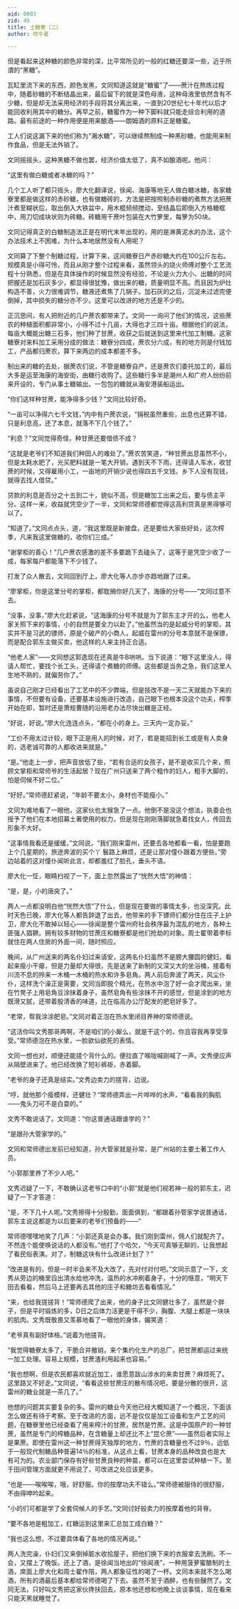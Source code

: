 ```yaml
---
aid: 0003
zid: 45
title: 土糖寮（二）
author: 吹牛者

---
```




  但是看起来这种糖的颜色非常的深，比平常所见的一般的红糖还要深一些，近乎所谓的“黑糖”。

  瓦缸里流下来的东西，颜色发黑，文同知道这就是“糖蜜”了——蔗汁在熬炼过程中，随着砂糖的不断结晶出来，最后留下的就是深色母液，这种母液里依然含有不少糖，但是却无法采用经济的手段将其分离出来，一直到20世纪七十年代以后才能回收利用其中的糖分。再早之前，糖蜜作为一种下脚料就只能走综合利用的道路。最有前途的一种作用便是用来酿酒——朗姆酒的原料正是糖蜜。

  工人们说这漏下来的他们称为“潲水糖”，可以继续熬制成一种黑砂糖，也能用来制作食品，但是无法外销了。

  文同摇摇头，这种黑糖不做也罢，经济价值太低了，真不如酿酒呢。他问：

  “这里有做白糖或者冰糖的吗？”

  几个工人听了都只摇头，廖大化翻译说，徐闻、海康等地无人做白糖冰糖，各家糖寮里都是做这样的赤砂糖，也有做糖砖的，方法是把按照制赤砂糖的煮熬方法把蔗汁煮至糊状后，取出倒入大铁盆中，用木棍频频搅动，至结晶后即倒入方格糖框中，用刀切成块状则为砖糖。砖糖用干蔗叶包装在大竹箩里，每箩为50块。

  文同记得真正的白糖制造法正是在明代末年出现的，用的是淋黄泥水的办法，这个办法技术上不困难，为什么本地居然没有人用呢？

  文同算了下整个制糖过程，计算下来，这间糖寮日产赤砂糖大约在100公斤左右。规模真是小得可怜，而且从刚才整个过程来看，虽然领头的烧火师傅对整个工艺流程十分熟悉，但是在具体操作的时候显然没有经验，不论是火力大小、出糖的时间把握还是加石灰多少，都显得很犹豫，做出来的糖，质量明显不高。而且因为炉灶构造不善，火力很难调节，糖液还煮焦了几锅子。加石灰的之后，沉淀未过滤完便倒掉，其中损失的糖分亦不少。这里可以改进的地方还是不少的。

  正沉思间，有人把附近的几户蔗农都带来了。文同一一询问了他们的情况，这些蔗农的种植面积都非常小，小得不过十几亩，大得也才三四十亩。根据他们的说法，每亩大概能出糖三石多，他们种了甘蔗，收获之后就送到这里来代加工制糖。这家糖寮对来料加工采用分成的做法：糖寮分四成，蔗农分六成，有的地方则是付钱加工，产品都归蔗农，算下来两边的成本都差不多。

  制出来的糖的去处，据蔗农们说，不管是糖寮自产，还是蔗农们委托加工的，最后大多是运至海康的海安街，由糖行收购了。这些糖行多半是潮州人和广府人纷纷前来开设的，专门从事土糖输出。一包包的糖就从海安港装船运出。

  “你们这样种甘蔗，能净得多少钱？”文同比较好奇。

  “一亩可以净得六七千文钱，”内中有户蔗农说，“捐税虽然重些，出息也还算不错，只是利息高，还了本息，就落不下几个钱了。”

  “利息？”文同觉得奇怪，种甘蔗还要借债不成？

  “这就是老爷们不知道我们种田人的难处了。”蔗农苦笑道，“种甘蔗出息虽然不小，但是太耗水肥了，光买肥料就是一笔大开销，遇到天不下雨，还得请人车水，收甘蔗的时候，又得雇用小工，一亩地的开销少说也得四五千文钱。乡下人没有现钱，就得去找人借贷。”

  贷款的利息是百分之十五到二十，貌似不高，但是糖加工出来之后，要与债主平分。这样一来，收益就凭空少了一半，文同和常师德都觉得这高利贷真是黑得够可以了。

  “知道了。”文同点点头，道，“我这里既是新接盘，还是要给大家些好处，这次榨季，凡来我这里做糖的，收你们三成。”

  “谢掌柜的善心！”几户蔗农感激的差不多要跪下去磕头了，这等于是凭空少收了一成，每家每户都能落下不少钱了。

  打发了众人散去，文同回到厅上，廖大化等人亦步亦趋地跟了过来。

  “廖掌柜，你是这里分号的掌柜，都耽搁你好几天了，海康的分号——”文同过意不去。

  “没事，没事，”廖大化赶紧说，“这海康的分号不就是为了郭东主才开的么，他老人家关照下来的事情，小的自然是要全力以赴了。”他虽然当的是起威分号的掌柜，其实并不是习武的镖师，原是个破产的小商人，起威在雷州的分号本意就不是保镖，而是配合郭东主做买卖，他这样的人来主持正合适。

  “他老人家”——文同想这郭逸现在还真是牛B哄哄。当下说道：“眼下这里没人，得请人帮忙，要找个长工头，还得请个煮糖的师傅。这些都是当务之急，我们这里人生地不熟的，就偏劳你了。”

  虽说自己刚才已经看出了工艺中的不少弊端，但是技改不是一天二天就能办下来的事情，不但要有设备，还要基本设施进行改造，自己眼下也根本没这个功夫，榨季开始在即，暂时还是萧规曹随的沿用老办法尽快出糖是正经。

  “好说，好说。”廖大化连连点头，“都在小的身上。三天内一定办妥。”

  “工价不用太过计较，眼下正是用人的时候，对了，若是能招到长工或是有人卖身的，选老诚可靠的人都收进来就是。”

  “是。”他走上一步，把声音放低了些，“若有合适的女孩子，是不是收买几个来，照顾文掌柜和常师爷的生活起居？现在广州只送来了两个粗作的妇人，粗手大脚的，怕是伺候不好二位。”

  “好好。”常师德赶紧说，“年龄不要太小，身材也不能瘦小。”

  文同为难地看了一眼他，这家伙也太猴急了一点。他倒不是没这个想法，执委会也授予了他们在本地招募土著使用的权力，但是现在刚刚落脚就急着找女人，传回去形象不大好。

  “这事情我看还是缓缓，”文同说，“我们刚来雷州，还要去各地都看一看，怕是要跑上个几星期的，旅途奔波的买个丫
  ﻿鬟路上麻烦，还是让那对僮仆跟着方便些。”旁边站着的这对僮仆闻听此言，却都羞红了脸孔，垂头不语。

  廖大化一怔，眼睛扫视了一下，面上忽然露出了“恍然大悟”的神情：

  “是，是，小的唐突了。”

  两人一点都没明白他“恍然大悟”了什么，但是现在要做的事情太多，也没深究。此时天色已晚，廖大化等人都告辞退了出去，他带来的手下镖师们都分住在庄子上护卫，廖大化不敢掉以轻心——徐闻是整个雷州府社会秩序最为混乱的地方，各种土匪强人猖獗。拥有较多财物的甘蔗庄和糖寮都是他们抢劫的对象。周士翟带着李标就住在两人住房的外面一间，随时照应。

  晚间，从广州送来的两名仆妇过来请安，这两名仆妇虽然不是膀大腰圆的健妇，看起来瘦小干瘪，但是力量却大得很，先是送来了新制的又深又大的坐浴桶，接着有川流不息的拎来一木桶一木桶的热水和许多皂角。两人前后奔波了两天，风尘仆仆，这样洗个澡正是需要，文同当即脱个精光，在热水中泡了好一会才爬出来，坐在竹凳子上用皂角豆涂抹着身子，虽然皂角有些涂抹不开的感觉，但是涂到的地方既滑又腻，还带着股清香的味道，比在临高办公厅配发的肥皂好多了。

  “老常，帮我涂涂肥皂。”文同对着正泡在热水里闭目养神的常师德说。

  “这活你叫文秀那哥两啊，不是咱们的小厮么，就是干这个的，你且容我再享受享受。”常师德泡在热水里，一脸欲仙欲死的表情。

  文同一想也对，顺便还能搓个背什么的。便拉直了喉咙喊刚喊了一声。文秀便应声从隔壁进来了。他已经改换了短衫裤褂，赤着脚。

  “老爷的身子还真是结实。”文秀边卖力的搓背，边说。

  “哼，就他那个瘦模样，还健壮？”常师德弄出一片哗哗的水声，“看看我的胸肌——鬼头刀可不是白耍的。”

  文秀不敢说话了。文同道：“你这普通话跟谁学的？”

  “是跟孙大管家学的。”

  文同和常师德出发前已经知道，孙大管家就是孙常，是广州站的主要土著工作人员。

  “小郭那里养了不少人吧。”

  文秀迟疑了一下，不敢确认这老爷口中的“小郭”就是他们视若神一般的郭东主，迟疑了一下才答道：

  “是，不下几十人呢。”文秀擦得十分殷勤，面面俱到，“都跟着孙管家学说普通话，郭东主说这都是为以后要来的老爷们预备的——”

  常师德嘿嘿地笑了几声：“小郭还真是会办事。我们刚到雷州，佣人们就配齐了。不然连个能使唤说话的人都没有。”他打了个哈欠，“今天可真够无聊的，让我想起了看民俗表演。对了，制糖这块有什么改进计划了？”

  “改进是有的，但是一时半会来不及大改了，先对付对付吧。”文同示意了一下，文秀从旁边的桶里舀出清水给他冲洗，温热的水冲刷着身子，十分的惬意，“明天下田去看看，然后马上还要再去其他的庄子和糖坊去看看情况。”

  “来，也给我搓搓背！”常师德爬了出来，他的身子比文同健壮多了，虽然是个胖子，但是平时锻炼的多，D日之后体力活更是干得不少，胸腹、大腿上都是一块块的肌肉。文秀既敬畏又羡慕地看了一眼他的身体，媚笑道：

  “老爷真有副好体格。”说着为他搓背。

  “我觉得糖寮太多了，干脆合并撤销，来个集约化生产的总厂，把甘蔗都运过来统一加工处理。容易上规模，甘蔗渣利用起来也容易。”

  “我也想啊，但是农民都喜欢就近加工，谁愿意跋山涉水的来卖甘蔗？麻烦死了。这里路又不好走。”文同说，“看看这些甘蔗庄的散布情况吧，要是分散的很开，这雷州的糖业就是一茶几了。”

  他想的问题其实要复杂的多。雷州的糖业今天他已经大概知道了一个概况，下面该怎么做还有待于考察。至于改进的方面，远不是仅仅是加工设备和生产工艺的问题，在糖寮里他已经查看了用来榨汁的甘蔗，居然是竹蔗。这是中国原产的一种甘蔗，虽然是专门的榨糖品种，在含糖量上却还比不上“昆仑蔗”——虽然后者实际上是果蔗。即使在雷州这一种甘蔗得天独厚的地方，竹蔗的含糖量也不过9％，远低于一般现代制糖品种普遍14％的标准，从这点上看，甘蔗本身的品种改良也是大有可为的。农业部门保存有好些甘蔗良种的种苗，都可以在这里尝试种植一下。至于田间管理方面就更不用说了，可改进之处应该更多。

  “也是——唉唉唉，哦，好舒服。你的按摩功夫不错么。”常师德被服侍的很舒服，不由得呻吟起来。

  “小的们可都是学了全套伺候人的手艺。”文同讨好般卖力的按摩着他的背脊。

  “要不各地是粗加工，红糖运到这里来汇总加工成白糖？”

  “我也这么想，不过要具体看了各地的情况再说。”

  两人洗完澡，仆妇们又来倒掉脏水收拾屋子，把他们换下来的衣服拿去洗刷。不一会，又摆上了晚饭。还上了酒，是徐闻当地出的“徐闻液”，一种用菠萝蜜酿制的土酒，席面上廖大化和周士翟作陪，两人都象征性的喝了一杯。文同本来就不怎么喝酒，所有的酒最后基本都给常师德喝了下去。虽然不至于酒醉，也有些醺然了。文同无法，只好叫文秀把这家伙搀扶回去，原本他还想和他晚上谈谈事情，现在看来只能天黑就睡觉了。



